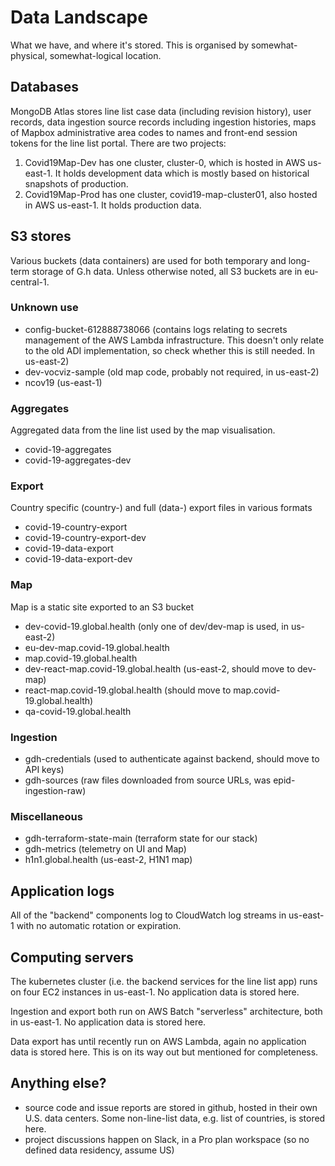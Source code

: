 # Data Landscape

What we have, and where it's stored. This is organised by somewhat-physical, somewhat-logical location.

## Databases

MongoDB Atlas stores line list case data (including revision history), user records, data ingestion source records including ingestion histories, maps of Mapbox administrative area codes to names and front-end session tokens for the line list portal. There are two projects:

 1. Covid19Map-Dev has one cluster, cluster-0, which is hosted in AWS us-east-1. It holds development data which is mostly based on historical snapshots of production.
 2. Covid19Map-Prod has one cluster, covid19-map-cluster01, also hosted in AWS us-east-1. It holds production data.

## S3 stores

Various buckets (data containers) are used for both temporary and long-term storage of G.h data. Unless otherwise noted, all S3 buckets are in eu-central-1.

### Unknown use

* config-bucket-612888738066 (contains logs relating to secrets management of the AWS Lambda infrastructure. This doesn't only relate to the old ADI implementation, so check whether this is still needed. In us-east-2)
* dev-vocviz-sample (old map code, probably not required, in us-east-2)
* ncov19 (us-east-1)

### Aggregates

Aggregated data from the line list used by the map visualisation.

* covid-19-aggregates
* covid-19-aggregates-dev

### Export

Country specific (country-) and full (data-) export files in various formats

* covid-19-country-export
* covid-19-country-export-dev
* covid-19-data-export
* covid-19-data-export-dev

### Map

Map is a static site exported to an S3 bucket

* dev-covid-19.global.health (only one of dev/dev-map is used, in us-east-2)
* eu-dev-map.covid-19.global.health
* map.covid-19.global.health
* dev-react-map.covid-19.global.health (us-east-2, should move to dev-map)
* react-map.covid-19.global.health (should move to map.covid-19.global.health)
* qa-covid-19.global.health

### Ingestion

* gdh-credentials (used to authenticate against backend, should move to API keys)
* gdh-sources (raw files downloaded from source URLs, was epid-ingestion-raw)

### Miscellaneous

* gdh-terraform-state-main (terraform state for our stack)
* gdh-metrics (telemetry on UI and Map)
* h1n1.global.health (us-east-2, H1N1 map)

## Application logs

All of the "backend" components log to CloudWatch log streams in us-east-1 with no automatic rotation or expiration.

## Computing servers

The kubernetes cluster (i.e. the backend services for the line list app) runs on four EC2 instances in us-east-1. No application data is stored here.

Ingestion and export both run on AWS Batch "serverless" architecture, both in us-east-1. No application data is stored here.

Data export has until recently run on AWS Lambda, again no application data is stored here. This is on its way out but mentioned for completeness.

## Anything else?

 - source code and issue reports are stored in github, hosted in their own U.S. data centers. Some non-line-list data, e.g. list of countries, is stored here.
 - project discussions happen on Slack, in a Pro plan workspace (so no defined data residency, assume US)

